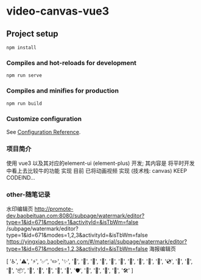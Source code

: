 # video-canvas-vue3

## Project setup
```
npm install
```

### Compiles and hot-reloads for development
```
npm run serve
```

### Compiles and minifies for production
```
npm run build
```

### Customize configuration
See [Configuration Reference](https://cli.vuejs.org/config/).


### 项目简介
使用 vue3 以及其对应的element-ui (element-plus) 开发;
其内容是 将平时开发中看上去比较牛的功能 实现
目前 已将动画视频 实现 (技术栈: canvas)
KEEP CODEIND...

### other-随笔记录
水印编辑页
http://promote-dev.baobeituan.com:8080/subpage/watermark/editor?type=1&id=671&modes=1&activityId=&isTbWm=false
/subpage/watermark/editor?type=1&id=671&modes=1,2,3&activityId=&isTbWm=false
https://yingxiao.baobeituan.com/#/material/subpage/watermark/editor?type=1&id=671&modes=1,2,3&activityId=&isTbWm=false
海报编辑页

[
'♿️', '⚠️', '⚡️', '✅', '✏️', '✨', '🍡', '🎁', '🎉', '🎨',
'🎯', '🐛', '👥', '👷', '💃', '💪', '💿', '📄', '📖', '📝',
'📦', '📱', '🔌', '🚀', '🚨', '🚫', '🛡', '🛴', '🤔', '🥄',
'🧳', '🛠️'
]
